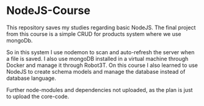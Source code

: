 # NodeJS-Course
This repository saves my studies regarding basic NodeJS. The final project from this course is a simple CRUD for products system where we use mongoDb.

So in this system I use nodemon to scan and auto-refresh the server when a file is saved. I also use mongoDB installed in a virtual machine through Docker and manage it through Robot3T. On this course I also learned to use NodeJS to create schema models and manage the database instead of database language.

Further node-modules and dependencies not uploaded, as the plan is just to upload the core-code.
